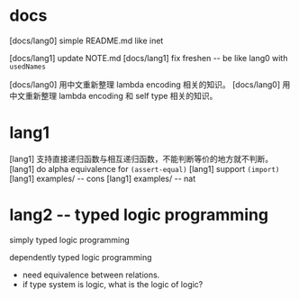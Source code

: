 # docs

[docs/lang0] simple README.md like inet

[docs/lang1] update NOTE.md
[docs/lang1] fix freshen -- be like lang0 with `usedNames`

[docs/lang0] 用中文重新整理 lambda encoding 相关的知识。
[docs/lang0] 用中文重新整理 lambda encoding 和 self type 相关的知识。

# lang1

[lang1] 支持直接递归函数与相互递归函数，不能判断等价的地方就不判断。
[lang1] do alpha equivalence for `(assert-equal)`
[lang1] support `(import)`
[lang1] examples/ -- cons
[lang1] examples/ -- nat

# lang2 -- typed logic programming

simply typed logic programming

dependently typed logic programming

- need equivalence between relations.
- if type system is logic, what is the logic of logic?
